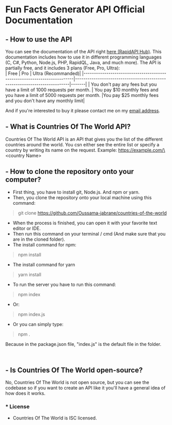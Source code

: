 # Fun Facts Generator API Official Documentation

## - How to use the API

You can see the documentation of the API right [here (RapidAPI Hub)](https://rapidapi.com/ojabrane43/api/countries-of-the-world). This documentation includes how to use it in different programming languages (C, C#, Python, Node.js, PHP, RapidQL, Java, and much more). The API is partially free, and it includes 3 plans (Free, Pro, Ultra):
<br />
| Free                                                                    | Pro                                                                       | Ultra (Recommanded)|
|-------------------------------------------------------------------------|---------------------------------------------------------------------------|-------|
| You don't pay any fees but you have a limit of 1000 requests per month. | You pay $10 monthly fees and you have a limit of 5000 requests per month. |You pay $25 monthly fees and you don't have any monthly limit|

And if you're interested to buy it please contact me on my [email address](mailto:ojabrane43@gmail.com).

## - What is Countries Of The World API?

Countries Of The World API is an API that gives you the list of the different countries around the world. You csn either see the entire list or specify a country by writing its name on the request.
Example: https://example.com/\<country Name\>

## - How to clone the repository onto your computer?

- First thing, you have to install git, Node.js. And npm or yarn.
- Then, you clone the repository onto your local machine using this command:

> git clone <https://github.com/Oussama-jabrane/countries-of-the-world>
- When the process is finished, you can open it with your favorite text editor or IDE.
- Then run this command on your terminal / cmd (And make sure that you are in the cloned folder).
- The install command for npm:

> npm install
- The install command for yarn

> yarn install
- To run the server you have to run this command:

> npm index
- Or:

> npm index.js
- Or you can simply type:

> npm .

Because in the package.json file, "index.js" is the default file in the folder.

<br />

## - Is Countries Of The World open-source?

No, Countries Of The World is not open source, but you can see the codebase so if you want to create an API like it you'll have a general idea of how does it works.

### * License

- Countries Of The World is ISC licensed.